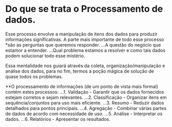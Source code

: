 # Do que se trata o Processamento de dados.

Esse processo envolve a manipulação de itens dos dados para produzir informações significativas. 
A parte mais importante de todo esse processo *são as perguntas que queremos responder.
                                                 ...A questão do negócio que estamor a entender. 
                                                 ...Qual problema estamos a resolver e como tais dados podem solucionar todo esse mistério. 

Essa mentalidade nos guiará através da coleta, organização/manipulação e análise dos dados, para no fim, termos a poção mágica de solução de quase todos os problemas.

**O processamento de informações (de um ponto de vista mais formal) contém estes processos: 
...1. Validação - Garantir que os dados fornecidos estejam corretos e sejam relevantes.
...2. Classificação - Organizar itens em sequência/conjuntos para uso mais eficiente.
...3. Resumo - Reduzir dados detalhados para pontos principais.
...4. Agregação - Combinar várias partes de dados de acordo com necessidade de uso.
...5. Análise - Interpretar os dados.
...6. Relatórios - Apresentar os resultados.
